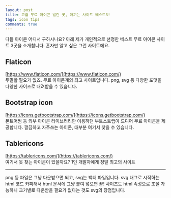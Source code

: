 ```yaml
---
layout: post
title: 고퀄 무료 아이콘 널린 곳, 아끼는 사이트 베스트3!
tags: icon tips
comments: true
---
```


다들 아이콘 어디서 구하시나요? 아래 제가 개인적으로 선정한 베스트 무료 아이콘 사이트 3곳을 소개합니다. 혼자만 알고 싶은 그런 사이트에요.  

## Flaticon
[https://www.flaticon.com/](https://www.flaticon.com/)   
두말할 필요가 없죠. 무료 아이콘계의 최고 사이트입니다. png, svg 등 다양한 포맷을 다양한 사이즈로 내려받을 수 있습니다.  

## Bootstrap icon
[https://icons.getbootstrap.com/](https://icons.getbootstrap.com/)  
폰트어썸 등 외부 아이콘 라이브러리만 이용하던 부트스트랩이 드디어 무료 아이콘을 제공합니다. 깔끔하고 자주쓰는 아이콘, 대부분 여기서 찾을 수 있습니다.  

## Tablericons
[https://tablericons.com/](https://tablericons.com/)  
여기서 못 찾는 아이콘이 있을까요? 1인 개발자에게 정말 최고의 사이트  

---

png 등 파일은 그냥 다운받으면 되고, svg는 백터 파일입니다. svg 태그로 시작하는 html 코드 카피해서 html 문서에 그냥 붙여 넣으면 끝! 사이즈도 html 속성으로 조절 가능하니 크기별로 다운받을 필요가 없다는 것도 svg의 장점입니다. 
